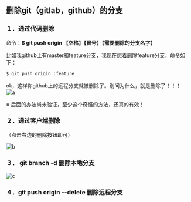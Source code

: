 ## 删除git（gitlab，github）的分支



### １．通过代码删除

命令：**$ git push origin 【空格】【冒号】【需要删除的分支名字】**

比如我github上有master和feature分支，我现在想着删除feature分支，命令如下：

```bash
$ git push origin :feature
```

ok，这样你github上的远程分支就被删除了。别问为什么，就是删除了！！！
![a](https://img-blog.csdn.net/20151022183544131?watermark/2/text/aHR0cDovL2Jsb2cuY3Nkbi5uZXQv/font/5a6L5L2T/fontsize/400/fill/I0JBQkFCMA==/dissolve/70/gravity/SouthEast)

※ 后面的办法尚未验证，至少这个奇怪的方法，还真的有效！

### ２．通过客户端删除

（点击右边的删除按钮即可）

![b](https://img-blog.csdn.net/201805301035080?watermark/2/text/aHR0cHM6Ly9ibG9nLmNzZG4ubmV0L3Rhb3d1aHVhMDUwNQ==/font/5a6L5L2T/fontsize/400/fill/I0JBQkFCMA==/dissolve/70)

### ３． git branch -d <BranchName> 删除本地分支

![c](https://img-blog.csdnimg.cn/20200723154657103.png)

### ４．git push origin --delete <BranchName> 删除远程分支
